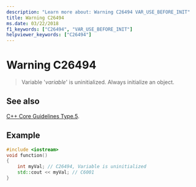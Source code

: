 ```yaml
---
description: "Learn more about: Warning C26494 VAR_USE_BEFORE_INIT"
title: Warning C26494
ms.date: 03/22/2018
f1_keywords: ["C26494", "VAR_USE_BEFORE_INIT"]
helpviewer_keywords: ["C26494"]
---
```

# Warning C26494

> Variable '*variable*' is uninitialized. Always initialize an object.

## See also

[C++ Core Guidelines Type.5](https://github.com/isocpp/CppCoreGuidelines/blob/master/CppCoreGuidelines.md#SS-type).

## Example

```cpp
#include <iostream>
void function()
{
    int myVal; // C26494, Variable is uninitialized
    std::cout << myVal; // C6001
}
```
